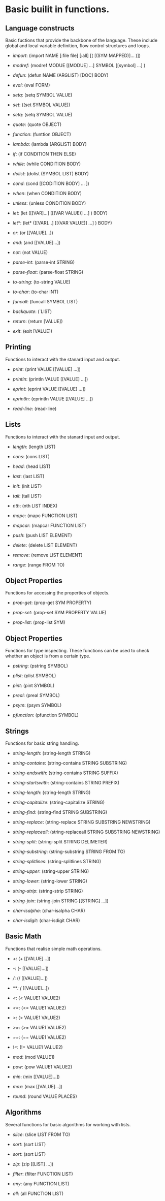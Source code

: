# Basic builit in functions.
## Language constructs

Basic fuctions that provide the backbone of the language. These include global and local variable definition, flow control structures and loops.

+ *import*: (import NAME [:file file] [:all] [( [(SYM MAPPED)]... )])

+ *modref*: (modref MODUE [[MODUE] ...] SYMBOL [[symbol] ...] )

+ *defun*: (defun NAME (ARGLIST) [DOC] BODY)

+ *eval*: (eval FORM)

+ *setq*: (setq SYMBOL VALUE)

+ *set*: ((set SYMBOL VALUE))

+ *setq*: (setq SYMBOL VALUE)

+ *quote*: (quote OBJECT)

+ *function*: (funttion OBJECT)

+ *lambda*: (lambda (ARGLIST) BODY)

+ *if*: (if CONDITION THEN ELSE)

+ *while*: (while CONDITION BODY)

+ *dolist*: (dolist (SYMBOL LIST) BODY)

+ *cond*: (cond [[CODITION BODY] ... ])

+ *when*: (when CONDITION BODY)

+ *unless*: (unless CONDITION BODY)

+ *let*: (let ([[VAR]...] [[(VAR VALUE)] ...] ) BODY)

+ *let**: (let* ([[VAR]...] [[(VAR VALUE)] ...] ) BODY)

+ *or*: (or [[VALUE]...])

+ *and*: (and [[VALUE]...])

+ *not*: (not VALUE)

+ *parse-int*: (parse-int STRING)

+ *parse-float*: (parse-float STRING)

+ *to-string*: (to-string VALUE)

+ *to-char*: (to-char INT)

+ *funcall*: (funcall SYMBOL LIST)

+ *backquote*: (`LIST)

+ *return*: (return [VALUE])

+ *exit*: (exit [VALUE])

## Printing

Functions to interact with the stanard input and output.

+ *print*: (print VALUE [[VALUE] ...])

+ *println*: (println VALUE [[VALUE] ...])

+ *eprint*: (eprint VALUE [[VALUE] ...])

+ *eprintln*: (eprintln VALUE [[VALUE] ...])

+ *read-line*: (read-line)

## Lists

Functions to interact with the stanard input and output.

+ *length*: (length LIST)

+ *cons*: (cons LIST)

+ *head*: (head LIST)

+ *last*: (last LIST)

+ *init*: (init LIST)

+ *tail*: (tail LIST)

+ *nth*: (nth LIST INDEX)

+ *mapc*: (mapc FUNCTION LIST)

+ *mapcar*: (mapcar FUNCTION LIST)

+ *push*: (push LIST ELEMENT)

+ *delete*: (delete LIST ELEMENT)

+ *remove*: (remove LIST ELEMENT)

+ *range*: (range FROM TO)

## Object Properties

Functions for accessing the properties of objects.

+ *prop-get*: (prop-get SYM PROPERTY)

+ *prop-set*: (prop-set SYM PROPERTY VALUE)

+ *prop-list*: (prop-list SYM)

## Object Properties

Functions for type inspecting. These functions can be used to check whether an object is from a certain type.

+ *pstring*: (pstring SYMBOL)

+ *plist*: (plist SYMBOL)

+ *pint*: (pint SYMBOL)

+ *preal*: (preal SYMBOL)

+ *psym*: (psym SYMBOL)

+ *pfunction*: (pfunction SYMBOL)

## Strings

Functions for basic string handling.

+ *string-length*: (string-length STRING)

+ *string-contains*: (string-contains STRING SUBSTRING)

+ *string-endswith*: (string-contains STRING SUFFIX)

+ *string-startswith*: (string-contains STRING PREFIX)

+ *string-length*: (string-length STRING)

+ *string-capitalize*: (string-capitalize STRING)

+ *string-find*: (string-find STRING SUBSTRING)

+ *string-replace*: (string-replace STRING SUBSTRING NEWSTRING)

+ *string-replaceall*: (string-replaceall STRING SUBSTRING NEWSTRING)

+ *string-split*: (string-split STRING DELIMETER)

+ *string-substring*: (string-substring STRING FROM TO)

+ *string-splitlines*: (string-splitlines STRING)

+ *string-upper*: (string-upper STRING)

+ *string-lower*: (string-lower STRING)

+ *string-strip*: (string-strip STRING)

+ *string-join*: (string-join STRING [[STRING] ...])

+ *char-isalpha*: (char-isalpha CHAR)

+ *char-isdigit*: (char-isdigit CHAR)

## Basic Math

Functions that realise simple math operations.

+ *+*: (+ [[VALUE]...])

+ *-*: (- [[VALUE]...])

+ */*: (/ [[VALUE]...])

+ ***: (* [[VALUE]...])

+ *<*: (< VALUE1 VALUE2)

+ *<=*: (<= VALUE1 VALUE2)

+ *>*: (> VALUE1 VALUE2)

+ *>=*: (>= VALUE1 VALUE2)

+ *==*: (== VALUE1 VALUE2)

+ *!=*: (!= VALUE1 VALUE2)

+ *mod*: (mod VALUE1)

+ *pow*: (pow VALUE1 VALUE2)

+ *min*: (min [[VALUE]...])

+ *max*: (max [[VALUE]...])

+ *round*: (round VALUE PLACES)

## Algorithms

Several functions for basic algorithms for working with lists.

+ *slice*: (slice LIST FROM TO)

+ *sort*: (sort LIST)

+ *sort*: (sort LIST)

+ *zip*: (zip [[LIST] ...])

+ *filter*: (filter FUNCTION LIST)

+ *any*: (any FUNCTION LIST)

+ *all*: (all FUNCTION LIST)

